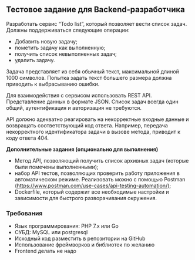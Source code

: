 ## Тестовое задание для Backend-разработчика

Разработать сервис “Todo list”, который позволяет вести список задач.
Должны поддерживаться следующие операции:
* Добавить новую задачу;
* пометить задачу как выполненную;
* получить список невыполненных задач;
* удалить задачу.

Задача представляет из себя обычный текст, максимальной длиной 1000 символов. Попытка задать текст большего размера должна приводить к выбрасыванию ошибки.

Для взаимодействия с сервисом использовать REST API. Представление данных в формате JSON.
Список задач всегда один общий, аутентификация и авторизация не требуются.

API должно адекватно реагировать на некорректные входные данные и возвращать соответствующий код ответа. Например, передача некорректного идентификатора задачи в вызове метода, приводит к коду ответа 404.

**Дополнительные задания (опционально для выполнения)**
* Метод API, позволяющий получить список архивных задач (которые были помечены выполненными);
* набор API тестов, позволяющих проверить работу приложения в автоматическом режиме. Реализовать можно с помощью Postman (https://www.postman.com/use-cases/api-testing-automation/);
* Dockerfile, который содержит все необходимые настройки и зависимости для быстрого разворачивания окружения.


### Требования
* Язык программирования: PHP 7.x или Go
* СУБД: MySQL или postgresql
* Исходный код разместить в репозитории на GitHub
* Использование фреймворков и библиотек по желанию
* Frontend делать не надо
